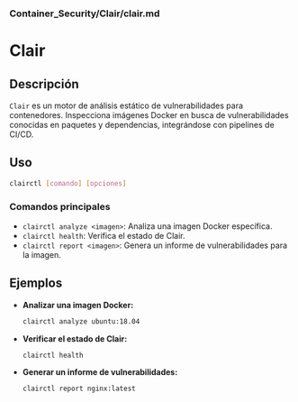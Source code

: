 ### **Container_Security/Clair/clair.md**

# Clair

## Descripción

`Clair` es un motor de análisis estático de vulnerabilidades para contenedores. Inspecciona imágenes Docker en busca de vulnerabilidades conocidas en paquetes y dependencias, integrándose con pipelines de CI/CD.

## Uso

```bash
clairctl [comando] [opciones]
```

### Comandos principales

- `clairctl analyze <imagen>`: Analiza una imagen Docker específica.
- `clairctl health`: Verifica el estado de Clair.
- `clairctl report <imagen>`: Genera un informe de vulnerabilidades para la imagen.

## Ejemplos

- **Analizar una imagen Docker:**

  ```bash
  clairctl analyze ubuntu:18.04
  ```

- **Verificar el estado de Clair:**

  ```bash
  clairctl health
  ```

- **Generar un informe de vulnerabilidades:**

  ```bash
  clairctl report nginx:latest
  ```
